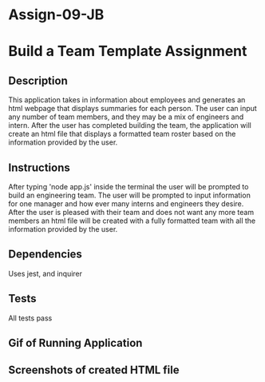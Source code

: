 # Assign-09-JB

# Build a Team Template Assignment

## Description 

This application takes in information about employees and generates an html webpage that displays summaries for each person. The user can input any number of team members, and they may be a mix of engineers and intern. After the user has completed building the team, the application will create an html file that displays a formatted team roster based on the information provided by the user.

## Instructions

After typing 'node app.js' inside the terminal the user will be prompted to build an engineering team. The user will be prompted to input information for one manager and how ever many interns and engineers they desire. After the user is pleased with their team and does not want any more team members an html file will be created with a fully formatted team with all the information provided by the user.

## Dependencies

Uses jest, and inquirer

## Tests

All tests pass


## Gif of Running Application


## Screenshots of created HTML file
